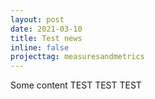 ```yaml
---
layout: post
date: 2021-03-10
title: Test news
inline: false
projecttag: measuresandmetrics
---
```

Some content TEST TEST TEST
